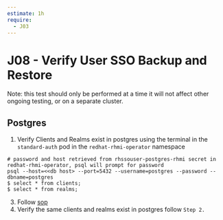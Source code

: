 ```yaml
---
estimate: 1h
require:
  - J03
---
```


# J08 - Verify User SSO Backup and Restore

Note: this test should only be performed at a time it will not affect other ongoing testing, or on a separate cluster.

## Postgres

1. Verify Clients and Realms exist in postgres using the terminal in the `standard-auth` pod in the `redhat-rhmi-operator` namespace

```
# password and host retrieved from rhssouser-postgres-rhmi secret in redhat-rhmi-operator, psql will prompt for password
psql --host=<<db host> --port=5432 --username=postgres --password --dbname=postgres
$ select * from clients;
$ select * from realms;
```

3. Follow [sop](https://github.com/RHCloudServices/integreatly-help/blob/master/sops/2.x/backup/user_sso_backup.md)
4. Verify the same clients and realms exist in postgres follow `Step 2.`
